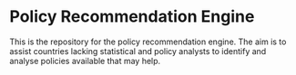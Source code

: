# Policy Recommendation Engine

This is the repository for the policy recommendation engine. The aim
is to assist countries lacking statistical and policy analysts to
identify and analyse policies available that may help.

<body> 
 <style>
.link {
stroke: #666;
opacity: 0.9;
stroke-width: 1.5px;
}
.node circle {
stroke: #fff;
opacity: 0.9;
stroke-width: 1.5px;
}
.node:not(:hover) .nodetext {
display: none;
}
text {
font: 15px serif;
opacity: 0.9;
pointer-events: none;
}
</style>

<script src=d3.v3.min.js></script>

<script> 
 var links = [ { "source" : 1, "target" : 131, "value" : 1.31452729451742 }, { "source" : 1, "target" : 82, "value" : 1.48780804393006 }, { "source" : 1, "target" : 111, "value" : 1.53525937177258 }, { "source" : 2, "target" : 146, "value" : 0.920880072265894 }, { "source" : 2, "target" : 78, "value" : 0.940957645654329 }, { "source" : 2, "target" : 102, "value" : 0.960545297345756 }, { "source" : 3, "target" : 168, "value" : 0.953653479210874 }, { "source" : 3, "target" : 152, "value" : 1.0220078017862 }, { "source" : 3, "target" : 47, "value" : 1.02234392589866 }, { "source" : 4, "target" : 116, "value" : 0.974043813062297 }, { "source" : 4, "target" : 112, "value" : 1.00861994554911 }, { "source" : 4, "target" : 89, "value" : 1.04323962864693 }, { "source" : 5, "target" : 32, "value" : 1.44955239332356 }, { "source" : 5, "target" : 14, "value" : 1.55694107513401 }, { "source" : 5, "target" : 117, "value" : 1.63821920099526 }, { "source" : 6, "target" : 182, "value" : 1.19119444160882 }, { "source" : 6, "target" : 59, "value" : 1.20319220151253 }, { "source" : 6, "target" : 78, "value" : 1.37655213152321 }, { "source" : 7, "target" : 46, "value" : 1.37045931512834 }, { "source" : 7, "target" : 20, "value" : 1.65668766498696 }, { "source" : 7, "target" : 174, "value" : 1.71018383342883 }, { "source" : 0, "target" : 2, "value" : 1.20637844221834 }, { "source" : 0, "target" : 71, "value" : 1.217090120178 }, { "source" : 0, "target" : 47, "value" : 1.24330899923766 }, { "source" : 17, "target" : 45, "value" : 1.01820681828437 }, { "source" : 17, "target" : 146, "value" : 1.10137862487542 }, { "source" : 17, "target" : 141, "value" : 1.2985203201483 }, { "source" : 8, "target" : 24, "value" : 0.838362577073292 }, { "source" : 8, "target" : 158, "value" : 1.09438576978989 }, { "source" : 8, "target" : 48, "value" : 1.09961749350012 }, { "source" : 9, "target" : 120, "value" : 0.602232655441791 }, { "source" : 9, "target" : 54, "value" : 0.639259804146382 }, { "source" : 9, "target" : 186, "value" : 0.768040477294505 }, { "source" : 36, "target" : 2, "value" : 1.19611020180288 }, { "source" : 36, "target" : 168, "value" : 1.42990851080529 }, { "source" : 36, "target" : 102, "value" : 1.4479413745007 }, { "source" : 10, "target" : 170, "value" : 1.56855749452816 }, { "source" : 10, "target" : 4, "value" : 1.876723903123 }, { "source" : 10, "target" : 45, "value" : 2.05825722589473 }, { "source" : 11, "target" : 121, "value" : 1.4425791028605 }, { "source" : 11, "target" : 111, "value" : 1.49996277790847 }, { "source" : 11, "target" : 183, "value" : 1.97834755666622 }, { "source" : 41, "target" : 190, "value" : 0.789337479044317 }, { "source" : 41, "target" : 67, "value" : 0.82726644887886 }, { "source" : 41, "target" : 128, "value" : 0.868810763776866 }, { "source" : 186, "target" : 38, "value" : 0.71495414307359 }, { "source" : 186, "target" : 48, "value" : 0.733536216264423 }, { "source" : 186, "target" : 9, "value" : 0.768040477294505 }, { "source" : 18, "target" : 109, "value" : 0.905488077232075 }, { "source" : 18, "target" : 191, "value" : 0.928990869486456 }, { "source" : 18, "target" : 47, "value" : 1.06682789338007 }, { "source" : 37, "target" : 56, "value" : 1.09893293326321 }, { "source" : 37, "target" : 119, "value" : 1.29737835818427 }, { "source" : 37, "target" : 130, "value" : 1.43547592970923 }, { "source" : 12, "target" : 150, "value" : 1.20614068109613 }, { "source" : 12, "target" : 134, "value" : 2.30662598084721 }, { "source" : 12, "target" : 142, "value" : 2.35832869698108 }, { "source" : 13, "target" : 192, "value" : 1.29940663294756 }, { "source" : 13, "target" : 109, "value" : 1.32392687443911 }, { "source" : 13, "target" : 108, "value" : 1.39988619910808 }, { "source" : 14, "target" : 117, "value" : 0.682738067393721 }, { "source" : 14, "target" : 23, "value" : 1.30069178321288 }, { "source" : 14, "target" : 105, "value" : 1.32361192170884 }, { "source" : 55, "target" : 189, "value" : 0.614750722993733 }, { "source" : 55, "target" : 67, "value" : 0.642608633750824 }, { "source" : 55, "target" : 87, "value" : 0.852964315454793 }, { "source" : 15, "target" : 110, "value" : 0.887991137474196 }, { "source" : 15, "target" : 44, "value" : 1.42298756227974 }, { "source" : 15, "target" : 125, "value" : 1.47799137800987 }, { "source" : 16, "target" : 138, "value" : 1.42252709160877 }, { "source" : 16, "target" : 152, "value" : 1.56673225573877 }, { "source" : 16, "target" : 122, "value" : 1.69997913169409 }, { "source" : 19, "target" : 89, "value" : 0.96003446478593 }, { "source" : 19, "target" : 129, "value" : 1.03369836065786 }, { "source" : 19, "target" : 4, "value" : 1.12078429317492 }, { "source" : 20, "target" : 189, "value" : 0.85064892082221 }, { "source" : 20, "target" : 190, "value" : 0.971612887849814 }, { "source" : 20, "target" : 67, "value" : 1.05298685631974 }, { "source" : 176, "target" : 118, "value" : 1.21414677752 }, { "source" : 176, "target" : 28, "value" : 1.5685368954702 }, { "source" : 176, "target" : 76, "value" : 1.60913249855578 }, { "source" : 22, "target" : 132, "value" : 1.92102096765661 }, { "source" : 22, "target" : 137, "value" : 2.06817242151767 }, { "source" : 22, "target" : 31, "value" : 2.29105373318966 }, { "source" : 25, "target" : 44, "value" : 0.910834630900881 }, { "source" : 25, "target" : 122, "value" : 1.15635610494343 }, { "source" : 25, "target" : 126, "value" : 1.46094334309018 }, { "source" : 83, "target" : 90, "value" : 1.56419009848881 }, { "source" : 83, "target" : 21, "value" : 1.5924438438337 }, { "source" : 83, "target" : 124, "value" : 1.60434653131104 }, { "source" : 23, "target" : 117, "value" : 0.975511109512529 }, { "source" : 23, "target" : 90, "value" : 1.21847324468831 }, { "source" : 23, "target" : 145, "value" : 1.22410275311965 }, { "source" : 24, "target" : 8, "value" : 0.838362577073292 }, { "source" : 24, "target" : 48, "value" : 0.898813888700985 }, { "source" : 24, "target" : 123, "value" : 0.931861117429435 }, { "source" : 26, "target" : 135, "value" : 1.49461162528901 }, { "source" : 26, "target" : 147, "value" : 1.55181563212396 }, { "source" : 26, "target" : 91, "value" : 1.55959206999486 }, { "source" : 28, "target" : 162, "value" : 1.02167171095672 }, { "source" : 28, "target" : 95, "value" : 1.24572404427195 }, { "source" : 28, "target" : 107, "value" : 1.26741367173486 }, { "source" : 29, "target" : 113, "value" : 0.956794162296048 }, { "source" : 29, "target" : 167, "value" : 0.973029189538259 }, { "source" : 29, "target" : 89, "value" : 1.48697729248095 }, { "source" : 30, "target" : 122, "value" : 1.06793098914228 }, { "source" : 30, "target" : 40, "value" : 1.14865142976247 }, { "source" : 30, "target" : 42, "value" : 1.16193537350911 }, { "source" : 32, "target" : 5, "value" : 1.44955239332356 }, { "source" : 32, "target" : 14, "value" : 1.55385925388808 }, { "source" : 32, "target" : 23, "value" : 1.58864646875774 }, { "source" : 33, "target" : 114, "value" : 1.01225021776878 }, { "source" : 33, "target" : 146, "value" : 1.07114556956056 }, { "source" : 33, "target" : 18, "value" : 1.21497089869963 }, { "source" : 76, "target" : 62, "value" : 1.08365560669245 }, { "source" : 76, "target" : 130, "value" : 1.11302717762523 }, { "source" : 76, "target" : 37, "value" : 1.1415370310435 }, { "source" : 67, "target" : 87, "value" : 0.617144820469032 }, { "source" : 67, "target" : 55, "value" : 0.642608633750824 }, { "source" : 67, "target" : 190, "value" : 0.723500346667688 }, { "source" : 34, "target" : 168, "value" : 0.761877422241889 }, { "source" : 34, "target" : 92, "value" : 0.830995625266431 }, { "source" : 34, "target" : 39, "value" : 0.906599367281589 }, { "source" : 193, "target" : 195, "value" : 0.455929887515982 }, { "source" : 193, "target" : 194, "value" : 0.683170301495052 }, { "source" : 193, "target" : 114, "value" : 1.11673495056999 }, { "source" : 35, "target" : 4, "value" : 1.1969376870027 }, { "source" : 35, "target" : 89, "value" : 1.31770432237712 }, { "source" : 35, "target" : 159, "value" : 1.34296384156125 }, { "source" : 84, "target" : 88, "value" : 1.65774601940357 }, { "source" : 84, "target" : 196, "value" : 1.70471414477474 }, { "source" : 84, "target" : 156, "value" : 1.71242533467083 }, { "source" : 38, "target" : 158, "value" : 0.536166159724376 }, { "source" : 38, "target" : 48, "value" : 0.589148245646065 }, { "source" : 38, "target" : 159, "value" : 0.611330889530299 }, { "source" : 50, "target" : 143, "value" : 2.33336973079323 }, { "source" : 50, "target" : 131, "value" : 2.49969943381133 }, { "source" : 50, "target" : 121, "value" : 2.6049461907643 }, { "source" : 39, "target" : 46, "value" : 0.83838831939105 }, { "source" : 39, "target" : 34, "value" : 0.906599367281589 }, { "source" : 39, "target" : 141, "value" : 0.968679401888891 }, { "source" : 42, "target" : 40, "value" : 0.936967400239652 }, { "source" : 42, "target" : 30, "value" : 1.16193537350911 }, { "source" : 42, "target" : 126, "value" : 1.46727036027847 }, { "source" : 43, "target" : 161, "value" : 1.66691338986215 }, { "source" : 43, "target" : 81, "value" : 1.73191858419284 }, { "source" : 43, "target" : 178, "value" : 1.9201654795029 }, { "source" : 44, "target" : 122, "value" : 0.887691060162472 }, { "source" : 44, "target" : 25, "value" : 0.910834630900881 }, { "source" : 44, "target" : 126, "value" : 0.955996918890767 }, { "source" : 45, "target" : 17, "value" : 1.01820681828437 }, { "source" : 45, "target" : 166, "value" : 1.20145988677156 }, { "source" : 45, "target" : 146, "value" : 1.20640154717973 }, { "source" : 132, "target" : 22, "value" : 1.92102096765661 }, { "source" : 132, "target" : 1, "value" : 1.93839214146552 }, { "source" : 132, "target" : 64, "value" : 1.96395471248129 }, { "source" : 46, "target" : 87, "value" : 0.525514245923718 }, { "source" : 46, "target" : 67, "value" : 0.77164737193497 }, { "source" : 46, "target" : 39, "value" : 0.83838831939105 }, { "source" : 181, "target" : 28, "value" : 1.55604385856314 }, { "source" : 181, "target" : 1, "value" : 1.56965338936259 }, { "source" : 181, "target" : 171, "value" : 1.69660451982878 }, { "source" : 47, "target" : 152, "value" : 0.854577826233589 }, { "source" : 47, "target" : 114, "value" : 0.9266323619282 }, { "source" : 47, "target" : 3, "value" : 1.02234392589866 }, { "source" : 48, "target" : 158, "value" : 0.265362734477278 }, { "source" : 48, "target" : 120, "value" : 0.556333578536645 }, { "source" : 48, "target" : 38, "value" : 0.589148245646065 }, { "source" : 154, "target" : 82, "value" : 1.14527302730041 }, { "source" : 154, "target" : 76, "value" : 1.17097721571362 }, { "source" : 154, "target" : 162, "value" : 1.26802520157892 }, { "source" : 49, "target" : 54, "value" : 0.649027731293726 }, { "source" : 49, "target" : 38, "value" : 0.780850102942669 }, { "source" : 49, "target" : 173, "value" : 0.81124028367136 }, { "source" : 52, "target" : 122, "value" : 1.3379778773384 }, { "source" : 52, "target" : 179, "value" : 1.49005509960485 }, { "source" : 52, "target" : 44, "value" : 1.57348662287399 }, { "source" : 51, "target" : 155, "value" : 1.31915603278569 }, { "source" : 51, "target" : 161, "value" : 1.4660251038037 }, { "source" : 51, "target" : 178, "value" : 1.58491533851279 }, { "source" : 54, "target" : 173, "value" : 0.535879012442302 }, { "source" : 54, "target" : 9, "value" : 0.639259804146382 }, { "source" : 54, "target" : 49, "value" : 0.649027731293726 }, { "source" : 56, "target" : 37, "value" : 1.09893293326321 }, { "source" : 56, "target" : 23, "value" : 1.27306803971252 }, { "source" : 56, "target" : 145, "value" : 1.76979282137191 }, { "source" : 58, "target" : 73, "value" : 0.61753062769693 }, { "source" : 58, "target" : 75, "value" : 1.00578459301855 }, { "source" : 58, "target" : 74, "value" : 1.15679258314774 }, { "source" : 59, "target" : 139, "value" : 1.18623448906104 }, { "source" : 59, "target" : 6, "value" : 1.20319220151253 }, { "source" : 59, "target" : 172, "value" : 1.22357088466087 }, { "source" : 60, "target" : 195, "value" : 1.07140346151954 }, { "source" : 60, "target" : 193, "value" : 1.13121231635874 }, { "source" : 60, "target" : 146, "value" : 1.36170737960538 }, { "source" : 61, "target" : 157, "value" : 1.32267459949486 }, { "source" : 61, "target" : 65, "value" : 1.44062721268049 }, { "source" : 61, "target" : 117, "value" : 1.80769520809045 }, { "source" : 62, "target" : 130, "value" : 0.973569176575288 }, { "source" : 62, "target" : 76, "value" : 1.08365560669245 }, { "source" : 62, "target" : 164, "value" : 1.18811484239607 }, { "source" : 130, "target" : 62, "value" : 0.973569176575288 }, { "source" : 130, "target" : 76, "value" : 1.11302717762523 }, { "source" : 130, "target" : 164, "value" : 1.2886006488654 }, { "source" : 63, "target" : 191, "value" : 1.02932883580549 }, { "source" : 63, "target" : 163, "value" : 1.12113424547918 }, { "source" : 63, "target" : 18, "value" : 1.26189973373278 }, { "source" : 64, "target" : 135, "value" : 1.51541573130194 }, { "source" : 64, "target" : 185, "value" : 1.62720597037579 }, { "source" : 64, "target" : 31, "value" : 1.68348821786941 }, { "source" : 65, "target" : 117, "value" : 1.21996159391605 }, { "source" : 65, "target" : 14, "value" : 1.34788804810519 }, { "source" : 65, "target" : 23, "value" : 1.43367622150495 }, { "source" : 66, "target" : 123, "value" : 1.01959459924331 }, { "source" : 66, "target" : 41, "value" : 1.22421240339144 }, { "source" : 66, "target" : 8, "value" : 1.25014002394532 }, { "source" : 68, "target" : 38, "value" : 0.978449363913232 }, { "source" : 68, "target" : 158, "value" : 1.03703630242829 }, { "source" : 68, "target" : 48, "value" : 1.05021090349244 }, { "source" : 69, "target" : 127, "value" : 3.23342416696383 }, { "source" : 69, "target" : 11, "value" : 3.26320505674659 }, { "source" : 69, "target" : 21, "value" : 3.36150506432041 }, { "source" : 70, "target" : 127, "value" : 1.62061103837861 }, { "source" : 70, "target" : 180, "value" : 1.89587456765023 }, { "source" : 70, "target" : 27, "value" : 2.06063336461274 }, { "source" : 71, "target" : 0, "value" : 1.217090120178 }, { "source" : 71, "target" : 92, "value" : 1.26272934069319 }, { "source" : 71, "target" : 168, "value" : 1.29666888154406 }, { "source" : 72, "target" : 42, "value" : 2.05388545240779 }, { "source" : 72, "target" : 27, "value" : 2.20278286020565 }, { "source" : 72, "target" : 180, "value" : 2.30557748096039 }, { "source" : 73, "target" : 129, "value" : 0.612358248600967 }, { "source" : 73, "target" : 58, "value" : 0.61753062769693 }, { "source" : 73, "target" : 75, "value" : 1.02251661277558 }, { "source" : 188, "target" : 194, "value" : 1.03089321012129 }, { "source" : 188, "target" : 2, "value" : 1.07237271026171 }, { "source" : 188, "target" : 193, "value" : 1.16319525241664 }, { "source" : 74, "target" : 129, "value" : 1.03378320012459 }, { "source" : 74, "target" : 187, "value" : 1.1094673454879 }, { "source" : 74, "target" : 58, "value" : 1.15679258314774 }, { "source" : 75, "target" : 49, "value" : 0.838637128701236 }, { "source" : 75, "target" : 129, "value" : 0.870953330955876 }, { "source" : 75, "target" : 153, "value" : 0.908790881363595 }, { "source" : 78, "target" : 114, "value" : 0.577326771587172 }, { "source" : 78, "target" : 141, "value" : 0.866273656709917 }, { "source" : 78, "target" : 102, "value" : 0.86866830585887 }, { "source" : 79, "target" : 35, "value" : 1.42656875685969 }, { "source" : 79, "target" : 153, "value" : 1.4489012818169 }, { "source" : 79, "target" : 173, "value" : 1.49455192559332 }, { "source" : 80, "target" : 144, "value" : 0.887281278594123 }, { "source" : 80, "target" : 92, "value" : 0.965296178506917 }, { "source" : 80, "target" : 34, "value" : 0.980718740002864 }, { "source" : 77, "target" : 136, "value" : 0.621515478016677 }, { "source" : 77, "target" : 174, "value" : 0.928038715026315 }, { "source" : 77, "target" : 94, "value" : 1.0012295017037 }, { "source" : 82, "target" : 162, "value" : 1.16365377943373 }, { "source" : 82, "target" : 171, "value" : 1.28093280512416 }, { "source" : 82, "target" : 1, "value" : 1.48780804393006 }, { "source" : 57, "target" : 101, "value" : 1.69082279848271 }, { "source" : 57, "target" : 65, "value" : 1.69798167687027 }, { "source" : 57, "target" : 143, "value" : 1.78241540974505 }, { "source" : 86, "target" : 144, "value" : 1.69849085139365 }, { "source" : 86, "target" : 167, "value" : 1.80677510354074 }, { "source" : 86, "target" : 170, "value" : 1.83490735850556 }, { "source" : 81, "target" : 178, "value" : 1.23794776855576 }, { "source" : 81, "target" : 188, "value" : 1.32991794855375 }, { "source" : 81, "target" : 63, "value" : 1.41972493824014 }, { "source" : 87, "target" : 46, "value" : 0.525514245923718 }, { "source" : 87, "target" : 67, "value" : 0.617144820469032 }, { "source" : 87, "target" : 190, "value" : 0.657721693638066 }, { "source" : 89, "target" : 19, "value" : 0.96003446478593 }, { "source" : 89, "target" : 4, "value" : 1.04323962864693 }, { "source" : 89, "target" : 35, "value" : 1.31770432237712 }, { "source" : 90, "target" : 145, "value" : 1.29556473186106 }, { "source" : 90, "target" : 88, "value" : 1.43793605202866 }, { "source" : 90, "target" : 21, "value" : 1.45745067303454 }, { "source" : 91, "target" : 147, "value" : 0.872263227671935 }, { "source" : 91, "target" : 95, "value" : 1.29940782523615 }, { "source" : 91, "target" : 164, "value" : 1.36845093078949 }, { "source" : 92, "target" : 168, "value" : 0.891693280866144 }, { "source" : 92, "target" : 80, "value" : 0.965296178506917 }, { "source" : 92, "target" : 3, "value" : 0.980596813500818 }, { "source" : 93, "target" : 166, "value" : 1.32215390772501 }, { "source" : 93, "target" : 45, "value" : 1.49876888445967 }, { "source" : 93, "target" : 35, "value" : 1.50067519330793 }, { "source" : 94, "target" : 77, "value" : 1.0012295017037 }, { "source" : 94, "target" : 87, "value" : 1.02154413719956 }, { "source" : 94, "target" : 67, "value" : 1.05504419113869 }, { "source" : 187, "target" : 74, "value" : 1.1094673454879 }, { "source" : 187, "target" : 112, "value" : 1.14438859643746 }, { "source" : 187, "target" : 38, "value" : 1.18095138624967 }, { "source" : 95, "target" : 28, "value" : 1.24572404427195 }, { "source" : 95, "target" : 91, "value" : 1.29940782523615 }, { "source" : 95, "target" : 147, "value" : 1.34482555410403 }, { "source" : 96, "target" : 137, "value" : 1.32822702959422 }, { "source" : 96, "target" : 162, "value" : 1.38533108035212 }, { "source" : 96, "target" : 107, "value" : 1.49662865947539 }, { "source" : 97, "target" : 190, "value" : 1.00634891249526 }, { "source" : 97, "target" : 174, "value" : 1.03329555435976 }, { "source" : 97, "target" : 55, "value" : 1.05031189243427 }, { "source" : 98, "target" : 2, "value" : 1.03887077942638 }, { "source" : 98, "target" : 146, "value" : 1.18023524376724 }, { "source" : 98, "target" : 141, "value" : 1.20228260131143 }, { "source" : 99, "target" : 176, "value" : 1.19797479406283 }, { "source" : 99, "target" : 76, "value" : 1.27133696320388 }, { "source" : 99, "target" : 62, "value" : 1.50760392233255 }, { "source" : 100, "target" : 186, "value" : 1.18594405843695 }, { "source" : 100, "target" : 68, "value" : 1.2145355550819 }, { "source" : 100, "target" : 120, "value" : 1.23733968431916 }, { "source" : 101, "target" : 145, "value" : 1.59853163583269 }, { "source" : 101, "target" : 90, "value" : 1.71247449794562 }, { "source" : 101, "target" : 88, "value" : 1.81186749206525 }, { "source" : 102, "target" : 114, "value" : 0.846377635188045 }, { "source" : 102, "target" : 78, "value" : 0.86866830585887 }, { "source" : 102, "target" : 2, "value" : 0.960545297345756 }, { "source" : 103, "target" : 92, "value" : 1.27136862302378 }, { "source" : 103, "target" : 179, "value" : 1.48121391237927 }, { "source" : 103, "target" : 34, "value" : 1.51520652859041 }, { "source" : 108, "target" : 13, "value" : 1.39988619910808 }, { "source" : 108, "target" : 191, "value" : 1.41951743564977 }, { "source" : 108, "target" : 115, "value" : 1.48989298763721 }, { "source" : 104, "target" : 150, "value" : 3.17433357180874 }, { "source" : 104, "target" : 12, "value" : 3.34346393734169 }, { "source" : 104, "target" : 86, "value" : 3.7132464438663 }, { "source" : 105, "target" : 14, "value" : 1.32361192170884 }, { "source" : 105, "target" : 117, "value" : 1.49435811762957 }, { "source" : 105, "target" : 44, "value" : 1.59466498541963 }, { "source" : 190, "target" : 87, "value" : 0.657721693638066 }, { "source" : 190, "target" : 67, "value" : 0.723500346667688 }, { "source" : 190, "target" : 189, "value" : 0.848215195900464 }, { "source" : 106, "target" : 3, "value" : 1.09867908870044 }, { "source" : 106, "target" : 152, "value" : 1.23096252452761 }, { "source" : 106, "target" : 160, "value" : 1.28585821480392 }, { "source" : 107, "target" : 28, "value" : 1.26741367173486 }, { "source" : 107, "target" : 154, "value" : 1.44347014594506 }, { "source" : 107, "target" : 96, "value" : 1.49662865947539 }, { "source" : 21, "target" : 88, "value" : 0.781590948262505 }, { "source" : 21, "target" : 145, "value" : 1.28986956879597 }, { "source" : 21, "target" : 90, "value" : 1.45745067303454 }, { "source" : 110, "target" : 15, "value" : 0.887991137474196 }, { "source" : 110, "target" : 14, "value" : 1.41008103511339 }, { "source" : 110, "target" : 13, "value" : 1.55531597989108 }, { "source" : 111, "target" : 11, "value" : 1.49996277790847 }, { "source" : 111, "target" : 1, "value" : 1.53525937177258 }, { "source" : 111, "target" : 83, "value" : 1.65075719758189 }, { "source" : 113, "target" : 167, "value" : 0.946340803920534 }, { "source" : 113, "target" : 29, "value" : 0.956794162296048 }, { "source" : 113, "target" : 134, "value" : 1.10563198261429 }, { "source" : 116, "target" : 4, "value" : 0.974043813062297 }, { "source" : 116, "target" : 89, "value" : 1.33016024214415 }, { "source" : 116, "target" : 187, "value" : 1.46303723401943 }, { "source" : 117, "target" : 14, "value" : 0.682738067393721 }, { "source" : 117, "target" : 23, "value" : 0.975511109512529 }, { "source" : 117, "target" : 65, "value" : 1.21996159391605 }, { "source" : 119, "target" : 37, "value" : 1.29737835818427 }, { "source" : 119, "target" : 99, "value" : 1.60585586344905 }, { "source" : 119, "target" : 76, "value" : 1.61391321068953 }, { "source" : 120, "target" : 48, "value" : 0.556333578536645 }, { "source" : 120, "target" : 158, "value" : 0.576353243510418 }, { "source" : 120, "target" : 9, "value" : 0.602232655441791 }, { "source" : 196, "target" : 40, "value" : 1.08808160837882 }, { "source" : 196, "target" : 42, "value" : 1.63086060386294 }, { "source" : 196, "target" : 44, "value" : 1.63284506971359 }, { "source" : 167, "target" : 113, "value" : 0.946340803920534 }, { "source" : 167, "target" : 29, "value" : 0.973029189538259 }, { "source" : 167, "target" : 161, "value" : 1.26170575068203 }, { "source" : 121, "target" : 11, "value" : 1.4425791028605 }, { "source" : 121, "target" : 111, "value" : 1.8229691499831 }, { "source" : 121, "target" : 21, "value" : 2.36748093430187 }, { "source" : 134, "target" : 113, "value" : 1.10563198261429 }, { "source" : 134, "target" : 29, "value" : 1.51111142679662 }, { "source" : 134, "target" : 142, "value" : 1.54102098656998 }, { "source" : 122, "target" : 44, "value" : 0.887691060162472 }, { "source" : 122, "target" : 126, "value" : 0.926033334725504 }, { "source" : 122, "target" : 30, "value" : 1.06793098914228 }, { "source" : 124, "target" : 154, "value" : 1.3994288208261 }, { "source" : 124, "target" : 82, "value" : 1.53299698713778 }, { "source" : 124, "target" : 37, "value" : 1.59149388548455 }, { "source" : 125, "target" : 44, "value" : 1.26950992658186 }, { "source" : 125, "target" : 122, "value" : 1.37388837799296 }, { "source" : 125, "target" : 40, "value" : 1.37621257436654 }, { "source" : 126, "target" : 44, "value" : 0.955996918890767 }, { "source" : 126, "target" : 30, "value" : 1.17023648864064 }, { "source" : 126, "target" : 40, "value" : 1.19813563320751 }, { "source" : 128, "target" : 148, "value" : 0.696288899442868 }, { "source" : 128, "target" : 123, "value" : 0.79919742595811 }, { "source" : 128, "target" : 67, "value" : 0.810137647057435 }, { "source" : 129, "target" : 58, "value" : 0.499109295817574 }, { "source" : 129, "target" : 73, "value" : 0.612358248600967 }, { "source" : 129, "target" : 75, "value" : 0.870953330955876 }, { "source" : 133, "target" : 10, "value" : 1.49789773506322 }, { "source" : 133, "target" : 86, "value" : 1.88801956975405 }, { "source" : 133, "target" : 116, "value" : 1.97415188294617 }, { "source" : 85, "target" : 144, "value" : 0.980673203144786 }, { "source" : 85, "target" : 34, "value" : 1.0719148246239 }, { "source" : 85, "target" : 128, "value" : 1.28831023475477 }, { "source" : 109, "target" : 18, "value" : 0.905488077232075 }, { "source" : 109, "target" : 191, "value" : 1.11314258139784 }, { "source" : 109, "target" : 13, "value" : 1.32392687443911 }, { "source" : 136, "target" : 77, "value" : 0.621515478016677 }, { "source" : 136, "target" : 174, "value" : 1.12794551332438 }, { "source" : 136, "target" : 94, "value" : 1.19089859746761 }, { "source" : 137, "target" : 96, "value" : 1.32822702959422 }, { "source" : 137, "target" : 107, "value" : 1.52732045355541 }, { "source" : 137, "target" : 171, "value" : 1.52919521498377 }, { "source" : 139, "target" : 6, "value" : 1.11017779278581 }, { "source" : 139, "target" : 59, "value" : 1.18623448906104 }, { "source" : 139, "target" : 166, "value" : 1.22725042025008 }, { "source" : 140, "target" : 115, "value" : 1.69609168005874 }, { "source" : 140, "target" : 155, "value" : 1.89268438165769 }, { "source" : 140, "target" : 166, "value" : 1.9175324570393 }, { "source" : 195, "target" : 194, "value" : 0.499680983888029 }, { "source" : 195, "target" : 60, "value" : 1.07140346151954 }, { "source" : 195, "target" : 188, "value" : 1.18594760661578 }, { "source" : 141, "target" : 146, "value" : 0.758592707185517 }, { "source" : 141, "target" : 114, "value" : 0.773123762237194 }, { "source" : 141, "target" : 78, "value" : 0.866273656709917 }, { "source" : 182, "target" : 165, "value" : 0.880973993738239 }, { "source" : 182, "target" : 102, "value" : 1.07277012655727 }, { "source" : 182, "target" : 78, "value" : 1.12004379331132 }, { "source" : 142, "target" : 4, "value" : 1.10523638540958 }, { "source" : 142, "target" : 19, "value" : 1.34603687670483 }, { "source" : 142, "target" : 89, "value" : 1.42675789157226 }, { "source" : 143, "target" : 57, "value" : 1.78241540974505 }, { "source" : 143, "target" : 50, "value" : 2.33336973079323 }, { "source" : 143, "target" : 155, "value" : 2.35920288841408 }, { "source" : 144, "target" : 80, "value" : 0.887281278594123 }, { "source" : 144, "target" : 92, "value" : 1.10720413640354 }, { "source" : 144, "target" : 19, "value" : 1.25169011397607 }, { "source" : 145, "target" : 88, "value" : 1.2098976801696 }, { "source" : 145, "target" : 23, "value" : 1.22410275311965 }, { "source" : 145, "target" : 21, "value" : 1.28986956879597 }, { "source" : 189, "target" : 55, "value" : 0.614750722993733 }, { "source" : 189, "target" : 20, "value" : 0.85064892082221 }, { "source" : 189, "target" : 114, "value" : 0.882656129914939 }, { "source" : 146, "target" : 141, "value" : 0.758592707185517 }, { "source" : 146, "target" : 2, "value" : 0.920880072265894 }, { "source" : 146, "target" : 114, "value" : 0.969125381887772 }, { "source" : 147, "target" : 91, "value" : 0.872263227671935 }, { "source" : 147, "target" : 164, "value" : 1.07211733625236 }, { "source" : 147, "target" : 162, "value" : 1.31643258134908 }, { "source" : 150, "target" : 12, "value" : 1.20614068109613 }, { "source" : 150, "target" : 133, "value" : 2.46232475615298 }, { "source" : 150, "target" : 113, "value" : 2.51682907306793 }, { "source" : 194, "target" : 195, "value" : 0.499680983888029 }, { "source" : 194, "target" : 193, "value" : 0.683170301495052 }, { "source" : 194, "target" : 188, "value" : 1.03089321012129 }, { "source" : 149, "target" : 67, "value" : 0.981292051964712 }, { "source" : 149, "target" : 189, "value" : 0.996252984592464 }, { "source" : 149, "target" : 190, "value" : 1.04949711887004 }, { "source" : 148, "target" : 123, "value" : 0.649791012616204 }, { "source" : 148, "target" : 128, "value" : 0.696288899442868 }, { "source" : 148, "target" : 67, "value" : 0.824270670985038 }, { "source" : 151, "target" : 107, "value" : 1.85294556846627 }, { "source" : 151, "target" : 147, "value" : 1.95004894353807 }, { "source" : 151, "target" : 184, "value" : 1.99370051363542 }, { "source" : 152, "target" : 47, "value" : 0.854577826233589 }, { "source" : 152, "target" : 3, "value" : 1.0220078017862 }, { "source" : 152, "target" : 92, "value" : 1.1897702426502 }, { "source" : 192, "target" : 13, "value" : 1.29940663294756 }, { "source" : 192, "target" : 90, "value" : 1.33596778479383 }, { "source" : 192, "target" : 23, "value" : 1.52972970295811 }, { "source" : 153, "target" : 49, "value" : 0.835263639555275 }, { "source" : 153, "target" : 75, "value" : 0.908790881363595 }, { "source" : 153, "target" : 38, "value" : 0.912412166681162 }, { "source" : 27, "target" : 108, "value" : 1.64161276123444 }, { "source" : 27, "target" : 180, "value" : 1.76187494692584 }, { "source" : 27, "target" : 163, "value" : 1.87956179907146 }, { "source" : 155, "target" : 51, "value" : 1.31915603278569 }, { "source" : 155, "target" : 113, "value" : 1.33774803133268 }, { "source" : 155, "target" : 161, "value" : 1.37888245401744 }, { "source" : 157, "target" : 61, "value" : 1.32267459949486 }, { "source" : 157, "target" : 14, "value" : 1.39622045276397 }, { "source" : 157, "target" : 88, "value" : 1.40458084695958 }, { "source" : 158, "target" : 48, "value" : 0.265362734477278 }, { "source" : 158, "target" : 38, "value" : 0.536166159724376 }, { "source" : 158, "target" : 120, "value" : 0.576353243510418 }, { "source" : 159, "target" : 120, "value" : 0.603097865432138 }, { "source" : 159, "target" : 158, "value" : 0.60817230594848 }, { "source" : 159, "target" : 38, "value" : 0.611330889530299 }, { "source" : 156, "target" : 84, "value" : 1.71242533467083 }, { "source" : 156, "target" : 88, "value" : 1.85116285041494 }, { "source" : 156, "target" : 183, "value" : 2.08956035708908 }, { "source" : 163, "target" : 191, "value" : 0.952862179117558 }, { "source" : 163, "target" : 63, "value" : 1.12113424547918 }, { "source" : 163, "target" : 102, "value" : 1.24588772727019 }, { "source" : 31, "target" : 64, "value" : 1.68348821786941 }, { "source" : 31, "target" : 132, "value" : 2.10187357136505 }, { "source" : 31, "target" : 90, "value" : 2.11642129320112 }, { "source" : 123, "target" : 148, "value" : 0.649791012616204 }, { "source" : 123, "target" : 128, "value" : 0.79919742595811 }, { "source" : 123, "target" : 41, "value" : 0.878727812385485 }, { "source" : 184, "target" : 95, "value" : 1.78865645454068 }, { "source" : 184, "target" : 151, "value" : 1.99370051363542 }, { "source" : 184, "target" : 91, "value" : 2.04480495202114 }, { "source" : 40, "target" : 42, "value" : 0.936967400239652 }, { "source" : 40, "target" : 196, "value" : 1.08808160837882 }, { "source" : 40, "target" : 30, "value" : 1.14865142976247 }, { "source" : 114, "target" : 78, "value" : 0.577326771587172 }, { "source" : 114, "target" : 141, "value" : 0.773123762237194 }, { "source" : 114, "target" : 102, "value" : 0.846377635188045 }, { "source" : 53, "target" : 145, "value" : 1.55789877041342 }, { "source" : 53, "target" : 23, "value" : 1.6242598455313 }, { "source" : 53, "target" : 117, "value" : 1.74357045421812 }, { "source" : 88, "target" : 21, "value" : 0.781590948262505 }, { "source" : 88, "target" : 145, "value" : 1.2098976801696 }, { "source" : 88, "target" : 135, "value" : 1.39759102690315 }, { "source" : 112, "target" : 159, "value" : 0.881066125783051 }, { "source" : 112, "target" : 158, "value" : 0.886730703944127 }, { "source" : 112, "target" : 38, "value" : 0.894002726286493 }, { "source" : 118, "target" : 176, "value" : 1.21414677752 }, { "source" : 118, "target" : 28, "value" : 1.31503503303524 }, { "source" : 118, "target" : 162, "value" : 1.75942329485976 }, { "source" : 127, "target" : 21, "value" : 1.49854768083235 }, { "source" : 127, "target" : 70, "value" : 1.62061103837861 }, { "source" : 127, "target" : 88, "value" : 1.63547051661808 }, { "source" : 138, "target" : 46, "value" : 1.14091993548707 }, { "source" : 138, "target" : 97, "value" : 1.24067227192795 }, { "source" : 138, "target" : 169, "value" : 1.27746378215018 }, { "source" : 191, "target" : 18, "value" : 0.928990869486456 }, { "source" : 191, "target" : 163, "value" : 0.952862179117558 }, { "source" : 191, "target" : 63, "value" : 1.02932883580549 }, { "source" : 160, "target" : 106, "value" : 1.28585821480392 }, { "source" : 160, "target" : 47, "value" : 1.41755747604485 }, { "source" : 160, "target" : 3, "value" : 1.41986555864412 }, { "source" : 170, "target" : 167, "value" : 1.33780159043309 }, { "source" : 170, "target" : 10, "value" : 1.56855749452816 }, { "source" : 170, "target" : 29, "value" : 1.61485804285238 }, { "source" : 173, "target" : 54, "value" : 0.535879012442302 }, { "source" : 173, "target" : 49, "value" : 0.81124028367136 }, { "source" : 173, "target" : 48, "value" : 0.814018021168644 }, { "source" : 162, "target" : 107, "value" : 0.690892872108048 }, { "source" : 162, "target" : 28, "value" : 1.02167171095672 }, { "source" : 162, "target" : 82, "value" : 1.16365377943373 }, { "source" : 175, "target" : 49, "value" : 2.38596468651895 }, { "source" : 175, "target" : 24, "value" : 2.40298737951784 }, { "source" : 175, "target" : 54, "value" : 2.43319665696516 }, { "source" : 131, "target" : 1, "value" : 1.31452729451742 }, { "source" : 131, "target" : 135, "value" : 1.70918636088312 }, { "source" : 131, "target" : 82, "value" : 1.88194097651288 }, { "source" : 164, "target" : 147, "value" : 1.07211733625236 }, { "source" : 164, "target" : 62, "value" : 1.18811484239607 }, { "source" : 164, "target" : 130, "value" : 1.2886006488654 }, { "source" : 165, "target" : 182, "value" : 0.880973993738239 }, { "source" : 165, "target" : 78, "value" : 0.979060486001503 }, { "source" : 165, "target" : 2, "value" : 1.17045010019216 }, { "source" : 166, "target" : 146, "value" : 1.18007015839305 }, { "source" : 166, "target" : 165, "value" : 1.19060092425939 }, { "source" : 166, "target" : 45, "value" : 1.20145988677156 }, { "source" : 168, "target" : 34, "value" : 0.761877422241889 }, { "source" : 168, "target" : 169, "value" : 0.844297495249255 }, { "source" : 168, "target" : 92, "value" : 0.891693280866144 }, { "source" : 169, "target" : 168, "value" : 0.844297495249255 }, { "source" : 169, "target" : 34, "value" : 1.2227460955028 }, { "source" : 169, "target" : 138, "value" : 1.27746378215018 }, { "source" : 161, "target" : 167, "value" : 1.26170575068203 }, { "source" : 161, "target" : 155, "value" : 1.37888245401744 }, { "source" : 161, "target" : 113, "value" : 1.43199498384078 }, { "source" : 172, "target" : 59, "value" : 1.22357088466087 }, { "source" : 172, "target" : 141, "value" : 1.59670506410588 }, { "source" : 172, "target" : 146, "value" : 1.63643162601456 }, { "source" : 171, "target" : 82, "value" : 1.28093280512416 }, { "source" : 171, "target" : 162, "value" : 1.43251080893642 }, { "source" : 171, "target" : 137, "value" : 1.52919521498377 }, { "source" : 174, "target" : 77, "value" : 0.928038715026315 }, { "source" : 174, "target" : 128, "value" : 1.02596729712391 }, { "source" : 174, "target" : 97, "value" : 1.03329555435976 }, { "source" : 177, "target" : 33, "value" : 1.2340054164185 }, { "source" : 177, "target" : 7, "value" : 1.27080637442328 }, { "source" : 177, "target" : 34, "value" : 1.42592530414 }, { "source" : 178, "target" : 81, "value" : 1.23794776855576 }, { "source" : 178, "target" : 51, "value" : 1.58491533851279 }, { "source" : 178, "target" : 161, "value" : 1.64589471386379 }, { "source" : 115, "target" : 63, "value" : 1.37332650631947 }, { "source" : 115, "target" : 191, "value" : 1.42681654243901 }, { "source" : 115, "target" : 108, "value" : 1.48989298763721 }, { "source" : 179, "target" : 122, "value" : 1.34599036234862 }, { "source" : 179, "target" : 60, "value" : 1.37915176216964 }, { "source" : 179, "target" : 3, "value" : 1.39836172007607 }, { "source" : 180, "target" : 115, "value" : 1.66742904753805 }, { "source" : 180, "target" : 81, "value" : 1.7156539940767 }, { "source" : 180, "target" : 27, "value" : 1.76187494692584 }, { "source" : 183, "target" : 131, "value" : 1.42652956194683 }, { "source" : 183, "target" : 1, "value" : 1.65188484677928 }, { "source" : 183, "target" : 88, "value" : 1.78946930184687 }, { "source" : 185, "target" : 137, "value" : 1.5451713094435 }, { "source" : 185, "target" : 64, "value" : 1.62720597037579 }, { "source" : 185, "target" : 107, "value" : 1.68220810515777 }, { "source" : 197, "target" : 74, "value" : 0.00087366264492041 }, { "source" : 197, "target" : 9, "value" : 0.00120162971200672 }, { "source" : 197, "target" : 186, "value" : 0.00166639927834256 }, { "source" : 197, "target" : 175, "value" : 0.00188429419957239 }, { "source" : 135, "target" : 88, "value" : 1.39759102690315 }, { "source" : 135, "target" : 26, "value" : 1.49461162528901 }, { "source" : 135, "target" : 157, "value" : 1.49990831454331 } ] ; 
 var nodes = [ { "name" : "Armenia", "group" : "Asia" }, { "name" : "Afghanistan", "group" : "Asia" }, { "name" : "Albania", "group" : "Europe" }, { "name" : "Algeria", "group" : "Africa" }, { "name" : "Andorra", "group" : "Europe" }, { "name" : "Angola", "group" : "Africa" }, { "name" : "Antigua and Barbuda", "group" : "Americas" }, { "name" : "Argentina", "group" : "Americas" }, { "name" : "Australia", "group" : "Oceania" }, { "name" : "Austria", "group" : "Europe" }, { "name" : "Bahrain", "group" : "Asia" }, { "name" : "Bangladesh", "group" : "Asia" }, { "name" : "Bermuda", "group" : "Americas" }, { "name" : "Bhutan", "group" : "Asia" }, { "name" : "Bolivia (Plurinational State of)", "group" : "Americas" }, { "name" : "Botswana", "group" : "Africa" }, { "name" : "Brazil", "group" : "Americas" }, { "name" : "Aruba", "group" : "Americas" }, { "name" : "Belize", "group" : "Americas" }, { "name" : "Brunei Darussalam", "group" : "Asia" }, { "name" : "Bulgaria", "group" : "Europe" }, { "name" : "Myanmar", "group" : "Asia" }, { "name" : "Burundi", "group" : "Africa" }, { "name" : "Cameroon", "group" : "Africa" }, { "name" : "Canada", "group" : "Americas" }, { "name" : "Cabo Verde", "group" : "Africa" }, { "name" : "Central African Republic", "group" : "Africa" }, { "name" : "Sri Lanka", "group" : "Asia" }, { "name" : "Chad", "group" : "Africa" }, { "name" : "Chile", "group" : "Americas" }, { "name" : "Colombia", "group" : "Americas" }, { "name" : "the Comoros", "group" : "Africa" }, { "name" : "Congo", "group" : "Africa" }, { "name" : "Costa Rica", "group" : "Americas" }, { "name" : "Cuba", "group" : "Americas" }, { "name" : "Cyprus", "group" : "Asia" }, { "name" : "Azerbaijan", "group" : "Asia" }, { "name" : "Benin", "group" : "Africa" }, { "name" : "Denmark", "group" : "Europe" }, { "name" : "Dominica", "group" : "Americas" }, { "name" : "the Dominican Republic", "group" : "Americas" }, { "name" : "Belarus", "group" : "Europe" }, { "name" : "Ecuador", "group" : "Americas" }, { "name" : "Egypt", "group" : "Africa" }, { "name" : "El Salvador", "group" : "Americas" }, { "name" : "Equatorial Guinea", "group" : "Africa" }, { "name" : "Estonia", "group" : "Europe" }, { "name" : "Fiji", "group" : "Oceania" }, { "name" : "Finland", "group" : "Europe" }, { "name" : "France", "group" : "Europe" }, { "name" : "Djibouti", "group" : "Africa" }, { "name" : "Georgia", "group" : "Asia" }, { "name" : "Gabon", "group" : "Africa" }, { "name" : "the Gambia", "group" : "Africa" }, { "name" : "Germany", "group" : "Europe" }, { "name" : "Bosnia and Herzegovina", "group" : "Europe" }, { "name" : "Ghana", "group" : "Africa" }, { "name" : "Kiribati", "group" : "Oceania" }, { "name" : "Greece", "group" : "Europe" }, { "name" : "Grenada", "group" : "Americas" }, { "name" : "Guam", "group" : "Oceania" }, { "name" : "Guatemala", "group" : "Americas" }, { "name" : "Guinea", "group" : "Africa" }, { "name" : "Guyana", "group" : "Americas" }, { "name" : "Haiti", "group" : "Americas" }, { "name" : "Honduras", "group" : "Americas" }, { "name" : "Hungary", "group" : "Europe" }, { "name" : "Croatia", "group" : "Europe" }, { "name" : "Iceland", "group" : "Europe" }, { "name" : "India", "group" : "Asia" }, { "name" : "Indonesia", "group" : "Asia" }, { "name" : "Iran (Islamic Republic of)", "group" : "Asia" }, { "name" : "Iraq", "group" : "Asia" }, { "name" : "Ireland", "group" : "Europe" }, { "name" : "Israel", "group" : "Asia" }, { "name" : "Italy", "group" : "Europe" }, { "name" : "Cote d'Ivoire", "group" : "Africa" }, { "name" : "Kazakhstan", "group" : "Asia" }, { "name" : "Jamaica", "group" : "Americas" }, { "name" : "Japan", "group" : "Asia" }, { "name" : "Jordan", "group" : "Asia" }, { "name" : "Kyrgyzstan", "group" : "Asia" }, { "name" : "Kenya", "group" : "Africa" }, { "name" : "Cambodia", "group" : "Asia" }, { "name" : "Democratic People's Republic of Korea", "group" : "Asia" }, { "name" : "Republic of Korea", "group" : "Asia" }, { "name" : "Kuwait", "group" : "Asia" }, { "name" : "Latvia", "group" : "Europe" }, { "name" : "the Lao People's Democratic Republic", "group" : "Asia" }, { "name" : "Lebanon", "group" : "Asia" }, { "name" : "Lesotho", "group" : "Africa" }, { "name" : "Liberia", "group" : "Africa" }, { "name" : "Libya", "group" : "Africa" }, { "name" : "Liechtenstein", "group" : "Europe" }, { "name" : "Lithuania", "group" : "Europe" }, { "name" : "Madagascar", "group" : "Africa" }, { "name" : "Malawi", "group" : "Africa" }, { "name" : "Malaysia", "group" : "Asia" }, { "name" : "Maldives", "group" : "Asia" }, { "name" : "Mali", "group" : "Africa" }, { "name" : "Malta", "group" : "Europe" }, { "name" : "Mauritania", "group" : "Africa" }, { "name" : "Mauritius", "group" : "Africa" }, { "name" : "Mexico", "group" : "Americas" }, { "name" : "Monaco", "group" : "Europe" }, { "name" : "Mongolia", "group" : "Asia" }, { "name" : "Morocco", "group" : "Africa" }, { "name" : "Mozambique", "group" : "Africa" }, { "name" : "Micronesia (Federated States of)", "group" : "Oceania" }, { "name" : "Republic of Moldova", "group" : "Europe" }, { "name" : "Namibia", "group" : "Africa" }, { "name" : "Nepal", "group" : "Asia" }, { "name" : "the Netherlands", "group" : "Europe" }, { "name" : "New Caledonia", "group" : "Oceania" }, { "name" : "The former Yugoslav Republic of Macedonia", "group" : "Europe" }, { "name" : "Vanuatu", "group" : "Oceania" }, { "name" : "New Zealand", "group" : "Oceania" }, { "name" : "Nicaragua", "group" : "Americas" }, { "name" : "the Niger", "group" : "Africa" }, { "name" : "Nigeria", "group" : "Africa" }, { "name" : "Norway", "group" : "Europe" }, { "name" : "Pakistan", "group" : "Asia" }, { "name" : "Panama", "group" : "Americas" }, { "name" : "the Czech Republic", "group" : "Europe" }, { "name" : "Papua New Guinea", "group" : "Oceania" }, { "name" : "Paraguay", "group" : "Americas" }, { "name" : "Peru", "group" : "Americas" }, { "name" : "the Philippines", "group" : "Asia" }, { "name" : "Poland", "group" : "Europe" }, { "name" : "Portugal", "group" : "Europe" }, { "name" : "Guinea-Bissau", "group" : "Africa" }, { "name" : "Timor-Leste", "group" : "Asia" }, { "name" : "Eritrea", "group" : "Africa" }, { "name" : "Qatar", "group" : "Asia" }, { "name" : "Palau", "group" : "Oceania" }, { "name" : "Zimbabwe", "group" : "Africa" }, { "name" : "Romania", "group" : "Europe" }, { "name" : "Rwanda", "group" : "Africa" }, { "name" : "the Russian Federation", "group" : "Europe" }, { "name" : "Saint Kitts and Nevis", "group" : "Americas" }, { "name" : "Saint Lucia", "group" : "Americas" }, { "name" : "Saint Vincent and the Grenadines", "group" : "Americas" }, { "name" : "San Marino", "group" : "Europe" }, { "name" : "Sao Tome and Principe", "group" : "Africa" }, { "name" : "Saudi Arabia", "group" : "Asia" }, { "name" : "Senegal", "group" : "Africa" }, { "name" : "Seychelles", "group" : "Africa" }, { "name" : "Sierra Leone", "group" : "Africa" }, { "name" : "Slovenia", "group" : "Europe" }, { "name" : "Slovakia", "group" : "Europe" }, { "name" : "Singapore", "group" : "Asia" }, { "name" : "Somalia", "group" : "Africa" }, { "name" : "South Africa", "group" : "Africa" }, { "name" : "Spain", "group" : "Europe" }, { "name" : "former Sudan", "group" : "Africa" }, { "name" : "Suriname", "group" : "Americas" }, { "name" : "Tajikistan", "group" : "Asia" }, { "name" : "Swaziland", "group" : "Africa" }, { "name" : "Sweden", "group" : "Europe" }, { "name" : "Switzerland", "group" : "Europe" }, { "name" : "the Syrian Arab Republic", "group" : "Asia" }, { "name" : "Turkmenistan", "group" : "Asia" }, { "name" : "the United Republic of Tanzania", "group" : "Africa" }, { "name" : "Thailand", "group" : "Asia" }, { "name" : "Togo", "group" : "Africa" }, { "name" : "Tonga", "group" : "Oceania" }, { "name" : "Trinidad and Tobago", "group" : "Americas" }, { "name" : "Oman", "group" : "Asia" }, { "name" : "Tunisia", "group" : "Africa" }, { "name" : "Turkey", "group" : "Asia" }, { "name" : "the United Arab Emirates", "group" : "Asia" }, { "name" : "Uganda", "group" : "Africa" }, { "name" : "Tuvalu", "group" : "Oceania" }, { "name" : "the United Kingdom of Great Britain and Northern Ireland", "group" : "Europe" }, { "name" : "Ukraine", "group" : "Europe" }, { "name" : "the United States of America", "group" : "Americas" }, { "name" : "Burkina Faso", "group" : "Africa" }, { "name" : "Uruguay", "group" : "Americas" }, { "name" : "Uzbekistan", "group" : "Asia" }, { "name" : "Venezuela (Bolivarian Republic of)", "group" : "Americas" }, { "name" : "Viet Nam", "group" : "Asia" }, { "name" : "Ethiopia", "group" : "Africa" }, { "name" : "Samoa", "group" : "Oceania" }, { "name" : "Yemen", "group" : "Asia" }, { "name" : "the Democratic Republic of the Congo", "group" : "Africa" }, { "name" : "Zambia", "group" : "Africa" }, { "name" : "Belgium", "group" : "Europe" }, { "name" : "Luxembourg", "group" : "Europe" }, { "name" : "Isle of Man", "group" : "Europe" }, { "name" : "Serbia", "group" : "Europe" }, { "name" : "Montenegro", "group" : "Europe" }, { "name" : "the Sudan", "group" : "Africa" }, { "name" : "South Sudan", "group" : "Africa" }, { "name" : "Curacao", "group" : "Americas" }, { "name" : "Sint Maarten (Dutch Part)", "group" : "Americas" }, { "name" : "Saint-Martin (French Part)", "group" : "Americas" }, { "name" : "Occupied Palestinian Territory", "group" : "Asia" }, { "name" : "Zero Hunger", "group" : "World" } ] ; 
 var width = 1500
height = 1500;

var color = d3.scale.category20();

var force = d3.layout.force()
.nodes(d3.values(nodes))
.links(links)
.size([width, height])
.linkDistance(function(d){return d.value})
.charge(-300)
.on("tick", tick)
.start();

var svg = d3.select("body").append("svg")
.attr("width", width)
.attr("height", height)
.attr("pointer-events", "all")
.call(d3.behavior.zoom().on("zoom", redraw));

var vis = svg
.append("svg:g");

vis.append("svg:rect")
.attr("width", width)
.attr("height", height)
.attr("fill", 'white');

function redraw() {
vis.attr("transform",
"translate(" + d3.event.translate + ")"
+ " scale(" + d3.event.scale + ")");
}

var link = vis.selectAll(".link")
.data(force.links())
.enter().append("line")
.attr("class", "link")
.style("stroke-width", function(d) { return Math.sqrt(d.value); });

var node = vis.selectAll(".node")
.data(force.nodes())
.enter().append("g")
.attr("class", "node")
.style("fill", function(d) { return color(d.group); })
.style("opacity", 0.9)
.on("mouseover", mouseover)
.on("mouseout", mouseout)
.call(force.drag);

node.append("circle")
.attr("r", 6)

node.append("svg:text")
.attr("class", "nodetext")
.attr("dx", 12)
.attr("dy", ".35em")
.text(function(d) { return d.name });

function tick() {
link
.attr("x1", function(d) { return d.source.x; })
.attr("y1", function(d) { return d.source.y; })
.attr("x2", function(d) { return d.target.x; })
.attr("y2", function(d) { return d.target.y; });

node.attr("transform", function(d) { return "translate(" + d.x + "," + d.y + ")"; });
}

function mouseover() {
d3.select(this).select("circle").transition()
.duration(750)
.attr("r", 16);
d3.select(this).select("text").transition()
.duration(750)
.attr("x", 13)
.style("stroke-width", ".5px")
.style("font", "37.5px serif")
.style("opacity", 1);
}

function mouseout() {
d3.select(this).select("circle").transition()
.duration(750)
.attr("r", 8);
}

</script>
 </body>
